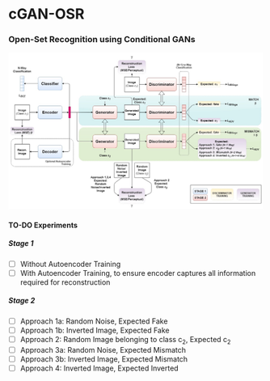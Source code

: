 # cGAN-OSR
### Open-Set Recognition using Conditional GANs
![cGAN-OSR](draw/cGAN-OSR.jpg?raw=true "cGAN-OSR")


#### TO-DO Experiments
##### Stage 1
- [ ] Without Autoencoder Training
- [ ] With Autoencoder Training, to ensure encoder captures all information required for reconstruction

##### Stage 2
- [ ] Approach 1a: Random Noise, Expected Fake
- [ ] Approach 1b: Inverted Image, Expected Fake
- [ ] Approach 2: Random Image belonging to class c<sub>2</sub>, Expected c<sub>2</sub>
- [ ] Approach 3a: Random Noise, Expected Mismatch
- [ ] Approach 3b: Inverted Image, Expected Mismatch
- [ ] Approach 4: Inverted Image, Expected Inverted
